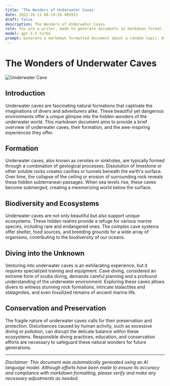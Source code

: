 ```yaml
---
title: 'The Wonders of Underwater Caves'
date: 2023-10-11 08:19:55.485953
draft: false
description: The Wonders of Underwater Caves
role: You are a writer, made to generate documents in markdown format. It is very important that all of the documents you generate are in valid markdown format.
model: gpt-3.5-turbo
prompt: Generate a markdown formatted document about a random topic. At the bottom, include a disclaimer explaining that the document was generated by you. The first line of the document should be the title. Make sure that the entire document is in proper markdown format, using a mix of various tags to make the document visually appealing.
---
```


# The Wonders of Underwater Caves

![Underwater Cave](https://example.com/underwater-cave.jpg)

## Introduction

Underwater caves are fascinating natural formations that captivate the imaginations of divers and adventurers alike. These beautiful yet dangerous environments offer a unique glimpse into the hidden wonders of the underwater world. This markdown document aims to provide a brief overview of underwater caves, their formation, and the awe-inspiring experiences they offer.

## Formation

Underwater caves, also known as cenotes or sinkholes, are typically formed through a combination of geological processes. Dissolution of limestone or other soluble rocks creates cavities or tunnels beneath the earth's surface. Over time, the collapse of the ceiling or erosion of surrounding rock reveals these hidden subterranean passages. When sea levels rise, these caves become submerged, creating a mesmerizing world below the surface.

## Biodiversity and Ecosystems

Underwater caves are not only beautiful but also support unique ecosystems. These hidden realms provide a refuge for various marine species, including rare and endangered ones. The complex cave systems offer shelter, food sources, and breeding grounds for a wide array of organisms, contributing to the biodiversity of our oceans.

## Diving into the Unknown

Venturing into underwater caves is an exhilarating experience, but it requires specialized training and equipment. Cave diving, considered an extreme form of scuba diving, demands careful planning and a profound understanding of the underwater environment. Exploring these caves allows divers to witness stunning rock formations, intricate stalactites and stalagmites, and even fossilized remains of ancient marine life.

## Conservation and Preservation

The fragile nature of underwater caves calls for their preservation and protection. Disturbances caused by human activity, such as excessive diving or pollution, can disrupt the delicate balance within these ecosystems. Responsible diving practices, education, and conservation efforts are necessary to safeguard these natural wonders for future generations.

---

*Disclaimer: This document was automatically generated using an AI language model. Although efforts have been made to ensure its accuracy and compliance with markdown formatting, please verify and make any necessary adjustments as needed.*